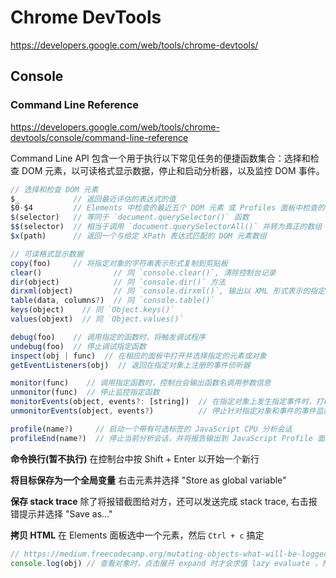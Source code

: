 # Chrome DevTools

https://developers.google.com/web/tools/chrome-devtools/


## Console

### Command Line Reference

https://developers.google.com/web/tools/chrome-devtools/console/command-line-reference

Command Line API 包含一个用于执行以下常见任务的便捷函数集合：选择和检查 DOM 元素，以可读格式显示数据，停止和启动分析器，以及监控 DOM 事件。

```js
// 选择和检查 DOM 元素
$_            // 返回最近评估的表达式的值
$0-$4         // Elements 中检查的最近五个 DOM 元素 或 Profiles 面板中检查的最近五个 JS 堆对象
$(selector)   // 等同于 `document.querySelector()` 函数
$$(selector)  // 相当于调用 `document.querySelectorAll()` 并转为真正的数组
$x(path)      // 返回一个与给定 XPath 表达式匹配的 DOM 元素数组

// 可读格式显示数据
copy(foo)     // 将指定对象的字符串表示形式复制到剪贴板
clear()                // 同 `console.clear()`, 清除控制台记录
dir(object)            // 同 `console.dir()` 方法
dirxml(object)         // 同 `console.dirxml()`, 输出以 XML 形式表示的指定对象
table(data, columns?)  // 同 `console.table()`
keys(object)    // 同 `Object.keys()`
values(objext)  // 同 `Object.values()`

debug(foo)    // 调用指定的函数时，将触发调试程序
undebug(foo)  // 停止调试指定函数
inspect(obj | func)  // 在相应的面板中打开并选择指定的元素或对象
getEventListeners(obj)  // 返回在指定对象上注册的事件侦听器

monitor(func)    // 调用指定函数时，控制台会输出函数名调用参数信息
unmonitor(func)  // 停止监控指定函数
monitorEvents(object, events?: [string])  // 在指定对象上发生指定事件时，打印 Event 对象
unmonitorEvents(object, events?)          // 停止针对指定对象和事件的事件监控

profile(name?)     // 启动一个带有可选标签的 JavaScript CPU 分析会话
profileEnd(name?)  // 停止当前分析会话，并将报告输出到 JavaScript Profile 面板
```

**命令换行(暂不执行)**  在控制台中按 Shift + Enter 以开始一个新行

**将目标保存为一个全局变量**  右击元素并选择 "Store as global variable"

**保存 stack trace**  除了将报错截图给对方，还可以发送完成 stack trace, 右击报错提示并选择 "Save as..."

**拷贝 HTML**  在 Elements 面板选中一个元素，然后 `Ctrl + c` 搞定


```js
// https://medium.freecodecamp.org/mutating-objects-what-will-be-logged-in-the-console-ffb24e241e07
console.log(obj) // 查看对象时，点击展开 expand 时才会求值 lazy evaluate ，然后才固定下来 snapshotted
```

